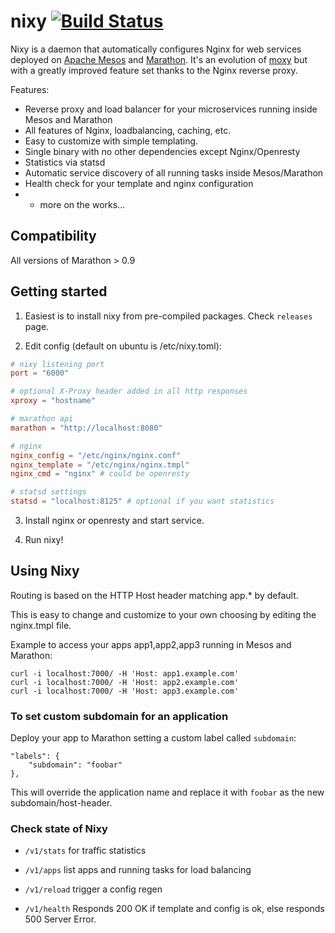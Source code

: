 # nixy [![Build Status](https://travis-ci.org/martensson/nixy.svg?branch=master)](https://travis-ci.org/martensson/nixy)

Nixy is a daemon that automatically configures Nginx for web services deployed on [Apache Mesos](http://mesos.apache.org) and [Marathon](https://mesosphere.github.io/marathon/). It's an evolution of [moxy](https://github.com/martensson/moxy) but with a greatly improved feature set thanks to the Nginx reverse proxy.

Features:

* Reverse proxy and load balancer for your microservices running inside Mesos and Marathon
* All features of Nginx, loadbalancing, caching, etc.
* Easy to customize with simple templating.
* Single binary with no other dependencies except Nginx/Openresty
* Statistics via statsd
* Automatic service discovery of all running tasks inside Mesos/Marathon
* Health check for your template and nginx configuration
* + more on the works...

## Compatibility

All versions of Marathon > 0.9

## Getting started

1. Easiest is to install nixy from pre-compiled packages. Check `releases` page.

2. Edit config (default on ubuntu is /etc/nixy.toml):

``` toml
# nixy listening port
port = "6000"

# optional X-Proxy header added in all http responses
xproxy = "hostname"

# marathon api
marathon = "http://localhost:8080"

# nginx
nginx_config = "/etc/nginx/nginx.conf"
nginx_template = "/etc/nginx/nginx.tmpl"
nginx_cmd = "nginx" # could be openresty

# statsd settings
statsd = "localhost:8125" # optional if you want statistics
```
3. Install nginx or openresty and start service.

4. Run nixy!

## Using Nixy

Routing is based on the HTTP Host header matching app.* by default.

This is easy to change and customize to your own choosing by editing the
nginx.tmpl file.

Example to access your apps app1,app2,app3 running in Mesos and Marathon:

    curl -i localhost:7000/ -H 'Host: app1.example.com'
    curl -i localhost:7000/ -H 'Host: app2.example.com'
    curl -i localhost:7000/ -H 'Host: app3.example.com'

### To set custom subdomain for an application

Deploy your app to Marathon setting a custom label called `subdomain`:

    "labels": {
        "subdomain": "foobar"
    },

This will override the application name and replace it with `foobar` as the new subdomain/host-header.

### Check state of Nixy

- `/v1/stats` for traffic statistics

- `/v1/apps` list apps and running tasks for load balancing

- `/v1/reload` trigger a config regen

- `/v1/health` Responds 200 OK if template and config is ok, else responds 500 Server Error.
